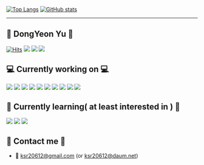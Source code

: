 [![Top Langs](https://github-readme-stats.vercel.app/api/top-langs/?username=ksr20612)](https://github.com/ksr20612/github-readme-stats)
[![GitHub stats](https://github-readme-stats.vercel.app/api?username=ksr20612)](https://github.com/ksr20612/github-readme-stats)

------

## 🧐 DongYeon Yu 🧐 ##
[![Hits](https://hits.seeyoufarm.com/api/count/incr/badge.svg?url=https%3A%2F%2Fgithub.com%2Fksr20612&count_bg=%23555555&title_bg=%23555555&icon=github.svg&icon_color=%23E7E7E7&title=Github&edge_flat=false)](https://hits.seeyoufarm.com)
<img src="https://img.shields.io/badge/blog(naver)-03C75A?style=for-the-badge&logoColor=white">
<img src="https://img.shields.io/badge/blog(velog)-20C997?style=for-the-badge&logo=Velog&logoColor=white">
<img src="https://img.shields.io/badge/linkedIn-0A66C2?style=for-the-badge&logo=LinkedIn&logoColor=white">

## 💻 Currently working on 💻 ##
<img src="https://img.shields.io/badge/React-61DAFB?style=for-the-badge&logo=React&logoColor=white">
<img src="https://img.shields.io/badge/Next.js-000000?style=for-the-badge&logo=Next.js&logoColor=white">
<img src="https://img.shields.io/badge/JavaScript-F7DF1E?style=for-the-badge&logo=Javascript&logoColor=white">
<img src="https://img.shields.io/badge/TypeScript-3178C6?style=for-the-badge&logo=Typescript&logoColor=white">
<img src="https://img.shields.io/badge/Redux-764ABC?style=for-the-badge&logo=Redux&logoColor=white">
<img src="https://img.shields.io/badge/ReactQuery-FF4154?style=for-the-badge&logo=ReactQuery&logoColor=white">
<img src="https://img.shields.io/badge/Jest-C21325?style=for-the-badge&logo=Jest&logoColor=white">
<img src="https://img.shields.io/badge/Cypress-17202C?style=for-the-badge&logo=Cypress&logoColor=white">
<img src="https://img.shields.io/badge/Node.js-339933?style=for-the-badge&logo=Node.js&logoColor=white">
<img src="https://img.shields.io/badge/Go-00ADD8?style=for-the-badge&logo=Go&logoColor=white">

## 📖 Currently learning( at least interested in ) 📖 ##
<img src="https://img.shields.io/badge/Three.js-00ADD8?style=for-the-badge&logo=Three.js&logoColor=white">
<img src="https://img.shields.io/badge/WebRTC-333333?style=for-the-badge&logo=WebRTC&logoColor=white">
<img src="https://img.shields.io/badge/TailwindCSS-06B6D4?style=for-the-badge&logo=TailwindCSS&logoColor=white">

## 📢 Contact me 📢 ##
- 📧 ksr20612@gmail.com (or ksr20612@daum.net)
